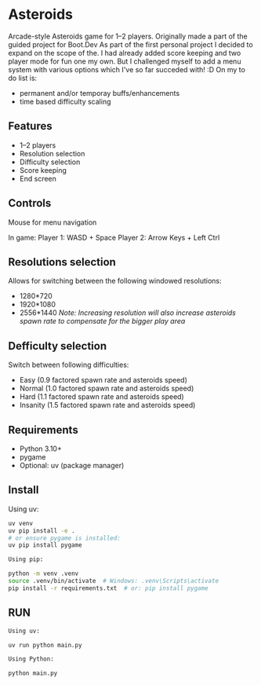 # Asteroids

Arcade-style Asteroids game for 1–2 players.
Originally made a part of the guided project for Boot.Dev
As part of the first personal project I decided to expand on the scope of the.
I had already added score keeping and two player mode for fun one my own.
But I challenged myself to add a menu system with various options which I've so far succeded with! :D
On my to do list is:
- permanent and/or temporay buffs/enhancements
- time based difficulty scaling

## Features
- 1–2 players
- Resolution selection
- Difficulty selection
- Score keeping
- End screen

## Controls
Mouse for menu navigation

In game:
Player 1: WASD + Space
Player 2: Arrow Keys + Left Ctrl

## Resolutions selection
Allows for switching between the following windowed resolutions:
- 1280*720
- 1920*1080
- 2556*1440
_Note: Increasing resolution will also increase asteroids spawn rate to compensate for the bigger play area_

## Defficulty selection
Switch between following difficulties:
- Easy (0.9 factored spawn rate and asteroids speed)
- Normal (1.0 factored spawn rate and asteroids speed)
- Hard (1.1 factored spawn rate and asteroids speed)
- Insanity (1.5 factored spawn rate and asteroids speed)

## Requirements
- Python 3.10+
- pygame
- Optional: uv (package manager)

## Install

Using uv:
```bash
uv venv
uv pip install -e .
# or ensure pygame is installed:
uv pip install pygame

Using pip:

python -m venv .venv
source .venv/bin/activate  # Windows: .venv\Scripts\activate
pip install -r requirements.txt  # or: pip install pygame
```

## RUN
```bash
Using uv:

uv run python main.py 

Using Python:

python main.py

